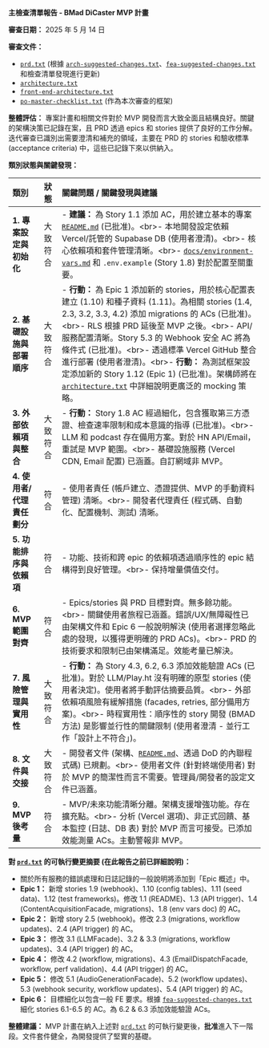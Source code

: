 **主檢查清單報告 - BMad DiCaster MVP 計畫**

**審查日期：** 2025 年 5 月 14 日

**審查文件：**

- [`prd.txt`](BMAD-METHOD-Chinese/BETA-V3/v3-demos/full-stack-app-demo/prd.txt) (根據 [`arch-suggested-changes.txt`](BMAD-METHOD-Chinese/BETA-V3/v3-demos/full-stack-app-demo/arch-suggested-changes.txt)、[`fea-suggested-changes.txt`](BMAD-METHOD-Chinese/BETA-V3/v3-demos/full-stack-app-demo/fea-suggested-changes.txt) 和檢查清單發現進行更新)
- [`architecture.txt`](BMAD-METHOD-Chinese/BETA-V3/v3-demos/full-stack-app-demo/architecture.txt)
- [`front-end-architecture.txt`](BMAD-METHOD-Chinese/BETA-V3/v3-demos/full-stack-app-demo/front-end-architecture.txt)
- [`po-master-checklist.txt`](BMAD-METHOD-Chinese/CURRENT-V2/docs/templates/po-checklist.txt) (作為本次審查的框架)

**整體評估：** 專案計畫和相關文件對於 MVP 開發而言大致全面且結構良好。關鍵的架構決策已記錄在案，且 PRD 透過 epics 和 stories 提供了良好的工作分解。迭代審查已識別出需要澄清和補充的領域，主要在 PRD 的 stories 和驗收標準 (acceptance criteria) 中，這些已記錄下來以供納入。

**類別狀態與關鍵發現：**

| 類別                       | 狀態     | 關鍵問題 / 關鍵發現與建議                                                                                                                                                                                                                                                                                                                                                                                                                                                                                                                                        |
| :------------------------- | :------- | :--------------------------------------------------------------------------------------------------------------------------------------------------------------------------------------------------------------------------------------------------------------------------------------------------------------------------------------------------------------------------------------------------------------------------------------------------------------------------------------------------------------------------------------------------------------- |
| **1. 專案設定與初始化**    | 大致符合 | - **建議：** 為 Story 1.1 添加 AC，用於建立基本的專案 [`README.md`](BMAD-METHOD-Chinese/README.md) (已批准)。\<br\>- 本地開發設定依賴 Vercel/託管的 Supabase DB (使用者澄清)。\<br\>- 核心依賴項和套件管理清晰。\<br\>- [`docs/environment-vars.md`](BMAD-METHOD-Chinese/CURRENT-V2/docs/templates/environment-vars.md) 和 `.env.example` (Story 1.8) 對於配置至關重要。                                                                                                                                                                                         |
| **2. 基礎設施與部署順序**  | 大致符合 | - **行動：** 為 Epic 1 添加新的 stories，用於核心配置表建立 (1.10) 和種子資料 (1.11)。為相關 stories (1.4, 2.3, 3.2, 3.3, 4.2) 添加 migrations 的 ACs (已批准)。\<br\>- RLS 根據 PRD 延後至 MVP 之後。\<br\>- API/服務配置清晰。Story 5.3 的 Webhook 安全 AC 將為條件式 (已批准)。\<br\>- 透過標準 Vercel GitHub 整合進行部署 (使用者澄清)。\<br\>- **行動：** 為測試框架設定添加新的 Story 1.12 (Epic 1) (已批准)。架構師將在 [`architecture.txt`](BMAD-METHOD-Chinese/BETA-V3/v3-demos/full-stack-app-demo/architecture.txt) 中詳細說明更廣泛的 mocking 策略。 |
| **3. 外部依賴項與整合**    | 大致符合 | - **行動：** Story 1.8 AC 經過細化，包含獲取第三方憑證、檢查速率限制和成本意識的指導 (已批准)。\<br\>- LLM 和 podcast 存在備用方案。對於 HN API/Email，重試是 MVP 範圍。\<br\>- 基礎設施服務 (Vercel CDN, Email 配置) 已涵蓋。自訂網域非 MVP。                                                                                                                                                                                                                                                                                                                   |
| **4. 使用者/代理責任劃分** | 符合     | - 使用者責任 (帳戶建立、憑證提供、MVP 的手動資料管理) 清晰。\<br\>- 開發者代理責任 (程式碼、自動化、配置機制、測試) 清晰。                                                                                                                                                                                                                                                                                                                                                                                                                                       |
| **5. 功能排序與依賴項**    | 符合     | - 功能、技術和跨 epic 的依賴項透過順序性的 epic 結構得到良好管理。\<br\>- 保持增量價值交付。                                                                                                                                                                                                                                                                                                                                                                                                                                                                     |
| **6. MVP 範圍對齊**        | 符合     | - Epics/stories 與 PRD 目標對齊。無多餘功能。\<br\>- 關鍵使用者旅程已涵蓋。錯誤/UX/無障礙性已由架構文件和 Epic 6 一般說明解決 (使用者選擇忽略此處的發現，以獲得更明確的 PRD ACs)。\<br\>- PRD 的技術要求和限制已由架構滿足。效能考量已解決。                                                                                                                                                                                                                                                                                                                     |
| **7. 風險管理與實用性**    | 大致符合 | - **行動：** 為 Story 4.3, 6.2, 6.3 添加效能驗證 ACs (已批准)。對於 LLM/Play.ht 沒有明確的原型 stories (使用者決定)。使用者將手動評估摘要品質。\<br\>- 外部依賴項風險有緩解措施 (facades, retries, 部分備用方案)。\<br\>- 時程實用性：順序性的 story 開發 (BMAD 方法) 是影響並行性的關鍵限制 (使用者澄清 - 並行工作「設計上不符合」)。                                                                                                                                                                                                                           |
| **8. 文件與交接**          | 大致符合 | - 開發者文件 (架構、[`README.md`](BMAD-METHOD-Chinese/README.md)、透過 DoD 的內聯程式碼) 已規劃。\<br\>- 使用者文件 (針對終端使用者) 對於 MVP 的簡潔性而言不需要。管理員/開發者的設定文件已涵蓋。                                                                                                                                                                                                                                                                                                                                                                |
| **9. MVP 後考量**          | 符合     | - MVP/未來功能清晰分離。架構支援增強功能。存在擴充點。\<br\>- 分析 (Vercel 選項)、非正式回饋、基本監控 (日誌、DB 表) 對於 MVP 而言可接受。已添加效能測量 ACs。主動警報非 MVP。                                                                                                                                                                                                                                                                                                                                                                                   |

**對 [`prd.txt`](BMAD-METHOD-Chinese/BETA-V3/v3-demos/full-stack-app-demo/prd.txt) 的可執行變更摘要 (在此報告之前已詳細說明)：**

- 關於所有服務的錯誤處理和日誌記錄的一般說明將添加到「Epic 概述」中。
- **Epic 1：** 新增 stories 1.9 (webhook)、1.10 (config tables)、1.11 (seed data)、1.12 (test frameworks)。修改 1.1 (README)、1.3 (API trigger)、1.4 (ContentAcquisitionFacade, migrations)、1.8 (env vars doc) 的 AC。
- **Epic 2：** 新增 story 2.5 (webhook)。修改 2.3 (migrations, workflow updates)、2.4 (API trigger) 的 AC。
- **Epic 3：** 修改 3.1 (LLMFacade)、3.2 & 3.3 (migrations, workflow updates)、3.4 (API trigger) 的 AC。
- **Epic 4：** 修改 4.2 (workflow, migrations)、4.3 (EmailDispatchFacade, workflow, perf validation)、4.4 (API trigger) 的 AC。
- **Epic 5：** 修改 5.1 (AudioGenerationFacade)、5.2 (workflow updates)、5.3 (webhook security, workflow updates)、5.4 (API trigger) 的 AC。
- **Epic 6：** 目標細化以包含一般 FE 要求。根據 [`fea-suggested-changes.txt`](BMAD-METHOD-Chinese/BETA-V3/v3-demos/full-stack-app-demo/fea-suggested-changes.txt) 細化 stories 6.1-6.5 的 AC。為 6.2 & 6.3 添加效能驗證 ACs。

**整體建議：**
MVP 計畫在納入上述對 [`prd.txt`](BMAD-METHOD-Chinese/BETA-V3/v3-demos/full-stack-app-demo/prd.txt) 的可執行變更後，**批准**進入下一階段。文件套件健全，為開發提供了堅實的基礎。
